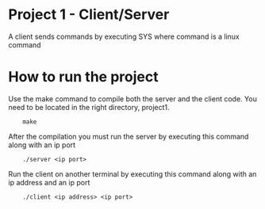 # Project 1 - Client/Server
A client sends commands by executing SYS <command> where command is a linux command

# How to run the project
Use the make command to compile both the server and the client code. You need to be located in the right directory, project1.
```
    make
```

After the compilation you must run the server by executing this command along with an ip port
```
    ./server <ip port>
```

Run the client on another terminal by executing this command along with an ip address and an ip port
```
    ./client <ip address> <ip port>
```